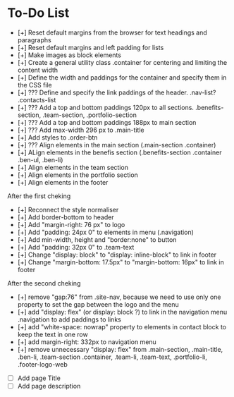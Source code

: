 # To-Do List

- [+] Reset default margins from the browser for text headings and paragraphs
- [+] Reset default margins and left padding for lists
- [+] Make images as block elements
- [+] Create a general utility class .container for centering and limiting the content width
- [+] Define the width and paddings for the container and specify them in the CSS file
- [+] ??? Define and specify the link paddings of the header. .nav-list? .contacts-list
- [+] ??? Add a top and bottom paddings 120px to all sections. .benefits-section, .team-section, .portfolio-section
- [+] ??? Add a top and bottom paddings 188px to main section
- [+] ??? Add max-width 296 px to .main-title
- [+] Add styles to .order-btn
- [+] ??? Align elements in the main section (.main-section .container)
- [+] ALign elements in the benefis section (.benefits-section .container .ben-ul, .ben-li)
- [+] Align elements in the team section
- [+] Align elements in the portfolio section
- [+] Align elements in the footer

After the first cheking

- [+] Reconnect the style normaliser
- [+] Add border-bottom to header
- [+] Add "margin-right: 76 px" to logo
- [+] Add "padding: 24px 0" to elements in menu (.navigation)
- [+] Add min-width, height and "border:none" to button
- [+] Add "padding: 32px 0" to .team-text
- [+] Change "display: block" to "display: inline-block" to link in footer
- [+] Change "margin-bottom: 17.5px" to "margin-bottom: 16px" to link in footer

After the second cheking

- [+] remove "gap:76" from .site-nav, because we need to use only one property to set the gap between the logo and the menu
- [+] add "display: flex" (or display: block ?) to link in the navigation menu .navigation to add paddings to links
- [+] add "white-space: nowrap" property to elements in contact block to keep the text in one row
- [+] add margin-right: 332px to navigation menu
- [+] remove unnecessary "display: flex" from .main-section, .main-title, .ben-li, .team-section .container, .team-li, .team-text, .portfolio-li, .footer-logo-web

- [ ] Add page Title
- [ ] Add page description

